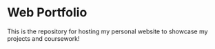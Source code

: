 # Web Portfolio
This is the repository for hosting my personal website to showcase my projects and coursework!
